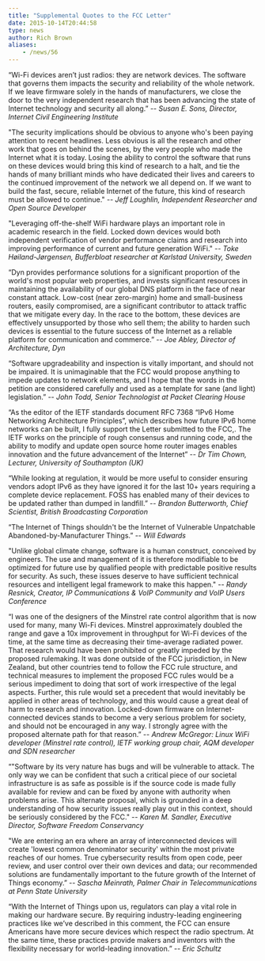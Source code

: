 ```yaml
---
title: "Supplemental Quotes to the FCC Letter"
date: 2015-10-14T20:44:58
type: news
author: Rich Brown
aliases:
    - /news/56
---
```

“Wi-Fi devices aren’t just radios: they are network devices. The
software that governs them impacts the security and reliability of the
whole network. If we leave firmware solely in the hands of
manufacturers, we close the door to the very independent research that
has been advancing the state of Internet technology and security all
along.” -- *Susan E. Sons, Director, Internet Civil Engineering
Institute*

"The security implications should be obvious to anyone who's been paying
attention to recent headlines. Less obvious is all the research and
other work that goes on behind the scenes, by the very people who made
the Internet what it is today. Losing the ability to control the
software that runs on these devices would bring this kind of research to
a halt, and tie the hands of many brilliant minds who have dedicated
their lives and careers to the continued improvement of the network we
all depend on. If we want to build the fast, secure, reliable Internet
of the future, this kind of research must be allowed to continue." --
*Jeff Loughlin, Independent Researcher and Open Source Developer*

"Leveraging off-the-shelf WiFi hardware plays an important role in
academic research in the field. Locked down devices would both
independent verification of vendor performance claims and research into
improving performance of current and future generation WiFi." -- *Toke
Høiland-Jørgensen, Bufferbloat researcher at Karlstad University,
Sweden*

“Dyn provides performance solutions for a significant proportion of the
world's most popular web properties, and invests significant resources
in maintaining the availability of our global DNS platform in the face
of near constant attack. Low-cost (near zero-margin) home and
small-business routers, easily compromised, are a significant
contributor to attack traffic that we mitigate every day. In the race to
the bottom, these devices are effectively unsupported by those who sell
them; the ability to harden such devices is essential to the future
success of the Internet as a reliable platform for communication and
commerce.” -- *Joe Abley, Director of Architecture, Dyn*

“Software upgradeability and inspection is vitally important, and should
not be impaired. It is unimaginable that the FCC would propose anything
to impede updates to network elements, and I hope that the words in the
petition are considered carefully and used as a template for sane (and
light) legislation.” -- *John Todd, Senior Technologist at Packet
Clearing House*

“As the editor of the IETF standards document RFC 7368 “IPv6 Home
Networking Architecture Principles”, which describes how future IPv6
home networks can be built, I fully support the Letter submitted to the
FCC,. The IETF works on the principle of rough consensus and running
code, and the ability to modify and update open source home router
images enables innovation and the future advancement of the Internet” --
*Dr Tim Chown, Lecturer, University of Southampton (UK)*

“While looking at regulation, it would be more useful to consider
ensuring vendors adopt IPv6 as they have ignored it for the last 10+
years requiring a complete device replacement. FOSS has enabled many of
their devices to be updated rather than dumped in landfill.” -- *Brandon
Butterworth, Chief Scientist, British Broadcasting Corporation*

“The Internet of Things shouldn't be the Internet of Vulnerable
Unpatchable Abandoned-by-Manufacturer Things.” -- *Will Edwards*

"Unlike global climate change, software is a human construct, conceived
by engineers. The use and management of it is therefore modifiable to be
optimized for future use by qualified people with predictable positive
results for security. As such, these issues deserve to have sufficient
technical resources and intelligent legal framework to make this
happen." -- *Randy Resnick, Creator, IP Communications & VoIP Community
and VoIP Users Conference*

“I was one of the designers of the Minstrel rate control algorithm that
is now used for many, many Wi-Fi devices. Minstrel approximately doubled
the range and gave a 10x improvement in throughput for Wi-Fi devices of
the time, at the same time as decreasing their time-average radiated
power. That research would have been prohibited or greatly impeded by
the proposed rulemaking. It was done outside of the FCC jurisdiction, in
New Zealand, but other countries tend to follow the FCC rule structure,
and technical measures to implement the proposed FCC rules would be a
serious impediment to doing that sort of work irrespective of the legal
aspects. Further, this rule would set a precedent that would inevitably
be applied in other areas of technology, and this would cause a great
deal of harm to research and innovation. Locked-down firmware on
Internet-connected devices stands to become a very serious problem for
society, and should not be encouraged in any way. I strongly agree with
the proposed alternate path for that reason.” -- *Andrew McGregor: Linux
WiFi developer (Minstrel rate control), IETF working group chair, AQM
developer and SDN researcher*

“"Software by its very nature has bugs and will be vulnerable to attack.
The only way we can be confident that such a critical piece of our
societal infrastructure is as safe as possible is if the source code is
made fully available for review and can be fixed by anyone with
authority when problems arise. This alternate proposal, which is
grounded in a deep understanding of how security issues really play out
in this context, should be seriously considered by the FCC." -- *Karen
M. Sandler, Executive Director, Software Freedom Conservancy*

"We are entering an era where an array of interconnected devices will
create 'lowest common denominator security' within the most private
reaches of our homes. True cybersecurity results from open code, peer
review, and user control over their own devices and data; our
recommended solutions are fundamentally important to the future growth
of the Internet of Things economy.” -- *Sascha Meinrath, Palmer Chair in
Telecommunications at Penn State University*

“With the Internet of Things upon us, regulators can play a vital role
in making our hardware secure. By requiring industry-leading engineering
practices like we’ve described in this comment, the FCC can ensure
Americans have more secure devices which respect the radio spectrum. At
the same time, these practices provide makers and inventors with the
flexibility necessary for world-leading innovation.” -- *Eric Schultz*
